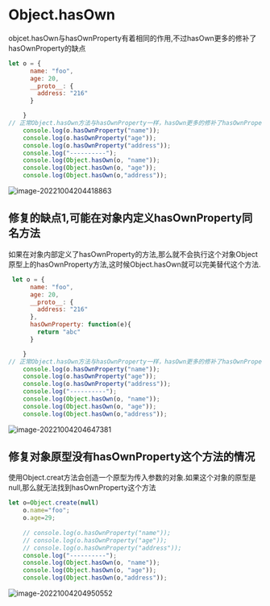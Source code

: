 # Object.hasOwn

objcet.hasOwn与hasOwnProperty有着相同的作用,不过hasOwn更多的修补了hasOwnProperty的缺点

```JavaScript
let o = {
      name: "foo",
      age: 20,
      __proto__: {
        address: "216"
      }

    }
// 正常Object.hasOwn方法与hasOwnProperty一样，hasOwn更多的修补了hasOwnProperty的缺点
    console.log(o.hasOwnProperty("name"));
    console.log(o.hasOwnProperty("age"));
    console.log(o.hasOwnProperty("address"));
    console.log("----------");
    console.log(Object.hasOwn(o, "name"));
    console.log(Object.hasOwn(o, "age"));
    console.log(Object.hasOwn(o,"address"));
```

![image-20221004204418863](C:\Users\35392\AppData\Roaming\Typora\typora-user-images\image-20221004204418863.png)

## 修复的缺点1,可能在对象内定义hasOwnProperty同名方法

如果在对象内部定义了hasOwnProperty的方法,那么就不会执行这个对象Object原型上的hasOwnProperty方法,这时候Object.hasOwn就可以完美替代这个方法.

```JavaScript
 let o = {
      name: "foo",
      age: 20,
      __proto__: {
        address: "216"
      },
      hasOwnProperty: function(e){
        return "abc"
      }

    }
// 正常Object.hasOwn方法与hasOwnProperty一样，hasOwn更多的修补了hasOwnProperty的缺点
    console.log(o.hasOwnProperty("name"));
    console.log(o.hasOwnProperty("age"));
    console.log(o.hasOwnProperty("address"));
    console.log("----------");
    console.log(Object.hasOwn(o, "name"));
    console.log(Object.hasOwn(o, "age"));
    console.log(Object.hasOwn(o,"address"));
```

![image-20221004204647381](C:\Users\35392\AppData\Roaming\Typora\typora-user-images\image-20221004204647381.png)

## 修复对象原型没有hasOwnProperty这个方法的情况

使用Object.creat方法会创造一个原型为传入参数的对象.如果这个对象的原型是null,那么就无法找到hasOwnProperty这个方法

```JavaScript
let o=Object.create(null)
    o.name="foo";
    o.age=29;
    
    // console.log(o.hasOwnProperty("name"));
    // console.log(o.hasOwnProperty("age"));
    // console.log(o.hasOwnProperty("address"));
    console.log("----------");
    console.log(Object.hasOwn(o, "name"));
    console.log(Object.hasOwn(o, "age"));
    console.log(Object.hasOwn(o,"address"));
```

![image-20221004204950552](C:\Users\35392\AppData\Roaming\Typora\typora-user-images\image-20221004204950552.png)